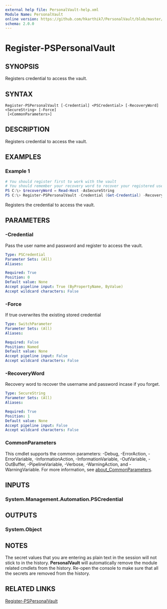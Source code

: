 ```yaml
---
external help file: PersonalVault-help.xml
Module Name: PersonalVault
online version: https://github.com/hkarthik7/PersonalVault/blob/master/docs/Register-PSPersonalVault.md
schema: 2.0.0
---
```


# Register-PSPersonalVault

## SYNOPSIS
Registers credential to access the vault.

## SYNTAX

```
Register-PSPersonalVault [-Credential] <PSCredential> [-RecoveryWord] <SecureString> [-Force]
 [<CommonParameters>]
```

## DESCRIPTION
Registers credential to access the vault.

## EXAMPLES

### Example 1
```powershell
# You should register first to work with the vault
# You should remember your recovery word to recover your registered username and password
PS C:\> $recoveryWord = Read-Host -AsSecureString
PS C:\> Register-PSPersonalVault -Credential (Get-Credential) -RecoveryWord $recoveryWord
```

Registers the credential to access the vault.

## PARAMETERS

### -Credential
Pass the user name and password and register to access the vault.

```yaml
Type: PSCredential
Parameter Sets: (All)
Aliases:

Required: True
Position: 0
Default value: None
Accept pipeline input: True (ByPropertyName, ByValue)
Accept wildcard characters: False
```

### -Force
If true overwrites the existing stored credential

```yaml
Type: SwitchParameter
Parameter Sets: (All)
Aliases:

Required: False
Position: Named
Default value: None
Accept pipeline input: False
Accept wildcard characters: False
```

### -RecoveryWord
Recovery word to recover the username and password incase if you forget.

```yaml
Type: SecureString
Parameter Sets: (All)
Aliases:

Required: True
Position: 1
Default value: None
Accept pipeline input: False
Accept wildcard characters: False
```

### CommonParameters
This cmdlet supports the common parameters: -Debug, -ErrorAction, -ErrorVariable, -InformationAction, -InformationVariable, -OutVariable, -OutBuffer, -PipelineVariable, -Verbose, -WarningAction, and -WarningVariable. For more information, see [about_CommonParameters](http://go.microsoft.com/fwlink/?LinkID=113216).

## INPUTS

### System.Management.Automation.PSCredential

## OUTPUTS

### System.Object
## NOTES
The secret values that you are entering as plain text in the session will not stick to in the history. **PersonalVault** will automatically remove the module related cmdlets from the history. Re-open the console to make sure that all the secrets are removed from the history.

## RELATED LINKS

[Register-PSPersonalVault](https://github.com/hkarthik7/PersonalVault/blob/master/docs/Register-PSPersonalVault.md)